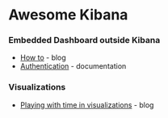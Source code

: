 # Awesome Kibana

### Embedded Dashboard outside Kibana
* [How to](https://www.elastic.co/blog/how-to-embed-kibana-dashboards) - blog
* [Authentication](https://www.elastic.co/guide/en/kibana/current/kibana-authentication.html#embedded-content-authentication) - documentation

### Visualizations
* [Playing with time in visualizations](https://www.elastic.co/blog/kibana-10-common-questions-formulas-time-series-maps) - blog
